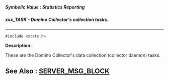 ##### Symbolic Value : Statistics Reporting
##### xxx_TASK - Domino Collector's collection tasks.
---
```
#include <stats.h>
```
**Description :**

These are the Domino Collector's data collection (collector daemon) tasks.  

**See Also :**
[SERVER_MSG_BLOCK](/reference/Data/SERVER_MSG_BLOCK)
---
